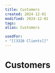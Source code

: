 ```yaml
---
title: Customers
created: 2024-12-01
modified: 2024-12-01
tags: 
alias: Customers

usedFor:
- "[[3326 Clients]]"
---
```

# Customers
